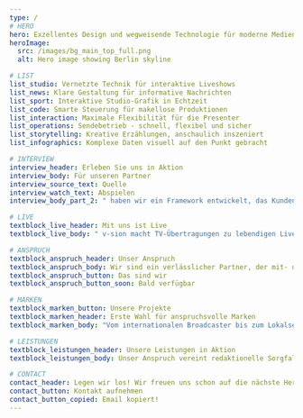 ```yaml
---
type: /
# HERO
hero: Exzellentes Design und wegweisende Technologie für moderne Medienproduktionen
heroImage:
  src: /images/bg_main_top_full.png
  alt: Hero image showing Berlin skyline

# LIST
list_studio: Vernetzte Technik für interaktive Liveshows
list_news: Klare Gestaltung für informative Nachrichten
list_sport: Interaktive Studio-Grafik in Echtzeit
list_code: Smarte Steuerung für makellose Produktionen
list_interaction: Maximale Flexibilität für die Presenter
list_operations: Sendebetrieb - schnell, flexibel und sicher
list_storytelling: Kreative Erzählungen, anschaulich inszeniert
list_infographics: Komplexe Daten visuell auf den Punkt gebracht

# INTERVIEW
interview_header: Erleben Sie uns in Aktion
interview_body: Für unseren Partner
interview_source_text: Quelle
interview_watch_text: Abspielen
interview_body_part_2: " haben wir ein Framework entwickelt, das Kunden bei der nahtlosen Migration zu Viz Pilot Edge unterstützt. Dieses Framework enthält Komponenten, die den Produktionsaufbau erheblich beschleunigen. Entdecken Sie unsere Best Practices für einen reibungslosen und erfolgreichen Übergang."

# LIVE
textblock_live_header: Mit uns ist Live
textblock_live_body: " v-sion macht TV-Übertragungen zu lebendigen Live-Erlebnissen - mit interaktiven Vidiwalls, vernetztem Studiodesign und dynamischen Live-Grafiken. Vom ersten Entwurf bis hin zur technischen Umsetzung: Design, Technik und Inhalt verbinden wir zu einem nahtlosen Konzept. Denn wenn Millionen Menschen zuschauen, muss alles reibungslos funktionieren."

# ANSPRUCH
textblock_anspruch_header: Unser Anspruch
textblock_anspruch_body: Wir sind ein verlässlicher Partner, der mit- und vorausdenkt - easy im Umgang und professionell in der Umsetzung. Neue technologische Entwicklungen feiern wir und stellen das Gewohnte in Frage. So gehen wir einen Schritt weiter und ermöglichen Medienplattformen stets das beste Live-Erlebnis. Kreativ, souverän und mit Liebe fürs Detail.
textblock_anspruch_button: Das sind wir
textblock_anspruch_button_soon: Bald verfügbar

# MARKEN
textblock_marken_button: Unsere Projekte
textblock_marken_header: Erste Wahl für anspruchsvolle Marken
textblock_marken_body: "Vom internationalen Broadcaster bis zum Lokalsender: Unsere Kundschaft ist so vielfältig wie unsere Leistungen. Sie fordert uns heraus - und wir liefern Ergebnisse, die begeistern."

# LEISTUNGEN
textblock_leistungen_header: Unsere Leistungen in Aktion
textblock_leistungen_body: Unser Anspruch vereint redaktionelle Sorgfalt, exzellentes Design sowie reibungslose technische Realisierung und Betreuung des Sendebetriebs. Dafür stehen wir mit unserer langjährigen Erfahrung mit unterschiedlichen Sendern.

# CONTACT
contact_header: Legen wir los! Wir freuen uns schon auf die nächste Herausforderung. Wie können wir weiterhelfen?
contact_button: Kontakt aufnehmen
contact_button_copied: Email kopiert!
---
```

